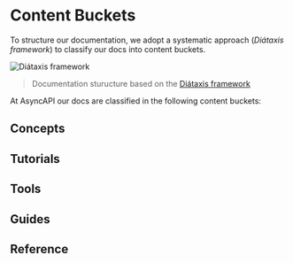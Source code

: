 # Content Buckets
To structure our documentation, we adopt a systematic approach (*Diátaxis framework*) to classify our docs into content buckets.

![Diátaxis framework](https://www.asyncapi.com/img/posts/changes-coming-docs/diataxis.webp)

> Documentation sturucture based on the [Diátaxis framework](https://diataxis.fr/)

At AsyncAPI our docs are classified in the following content buckets:

## Concepts

## Tutorials

## Tools

## Guides

## Reference